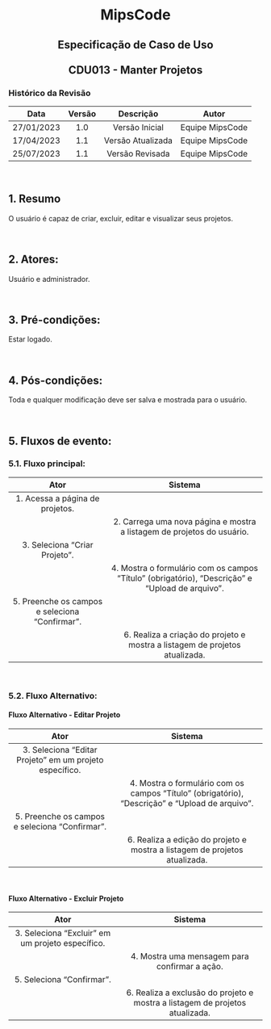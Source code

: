 # <p align="center"> MipsCode </p>


## <p align="center"> Especificação de Caso de Uso <br><br> CDU013 - Manter Projetos </p> 

### Histórico da Revisão 

| Data | Versão | Descrição | Autor |
| :-----: | :-----: | :-----: | :-----: |
| 27/01/2023 | 1.0 | Versão Inicial | Equipe MipsCode |
| 17/04/2023 | 1.1 | Versão Atualizada | Equipe MipsCode |
| 25/07/2023 | 1.1 | Versão Revisada | Equipe MipsCode |


<br>

## 1. Resumo
O usuário é capaz de criar, excluir, editar e visualizar seus projetos.

<br>

## 2. Atores: 
Usuário e administrador.

<br>

## 3. Pré-condições:
Estar logado.

<br>

## 4. Pós-condições: 
Toda e qualquer modificação deve ser salva e mostrada para o usuário.

<br>

## 5. Fluxos de evento:
### 5.1. Fluxo principal:

| Ator | Sistema |
| :-----------------: | :-----------------: | 
| 1. Acessa a página de projetos. | |
|  | 2. Carrega uma nova página e mostra a listagem de projetos do usuário. |
| 3. Seleciona “Criar Projeto”. | |
| | 4. Mostra o formulário com os campos “Título” (obrigatório), “Descrição” e “Upload de arquivo”. |
| 5. Preenche os campos e seleciona “Confirmar”. | |
| | 6. Realiza a criação do projeto e mostra a listagem de projetos atualizada. |

<br>

### 5.2. Fluxo Alternativo:
#### Fluxo Alternativo - Editar Projeto
| Ator | Sistema |
| :-----------------: | :-----------------: | 
| 3. Seleciona “Editar Projeto” em um projeto específico. | |
| | 4. Mostra o formulário com os campos “Título” (obrigatório), “Descrição” e “Upload de arquivo”. |
| 5. Preenche os campos e seleciona “Confirmar”. | |
| | 6. Realiza a edição do projeto e mostra a listagem de projetos atualizada. |

<br>

#### Fluxo Alternativo - Excluir Projeto
| Ator | Sistema |
| :-----------------: | :-----------------: | 
| 3. Seleciona “Excluir” em um projeto específico. | |
| | 4. Mostra uma mensagem para confirmar a ação. |
| 5. Seleciona “Confirmar”. | |
| | 6. Realiza a exclusão do projeto e mostra a listagem de projetos atualizada. |
